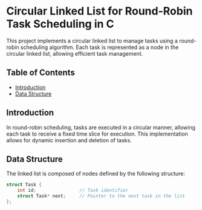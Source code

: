 # Circular Linked List for Round-Robin Task Scheduling in C

This project implements a circular linked list to manage tasks using a round-robin scheduling algorithm. Each task is represented as a node in the circular linked list, allowing efficient task management.

## Table of Contents

- [Introduction](#introduction)
- [Data Structure](#data-structure)

## Introduction

In round-robin scheduling, tasks are executed in a circular manner, allowing each task to receive a fixed time slice for execution. This implementation allows for dynamic insertion and deletion of tasks.

## Data Structure

The linked list is composed of nodes defined by the following structure:

```c
struct Task {
    int id;                // Task identifier
    struct Task* next;     // Pointer to the next task in the list
};
